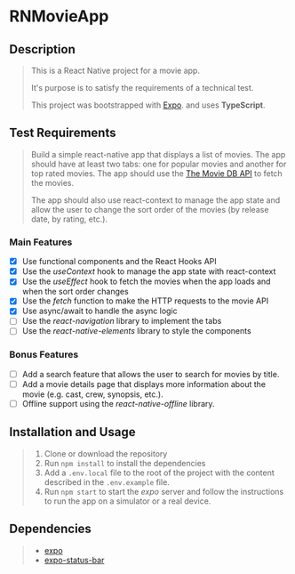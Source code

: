 # RNMovieApp

## Description

> This is a React Native project for a movie app.
>
> It's purpose is to satisfy the requirements of a technical test.
>
> This project was bootstrapped with [Expo](https://expo.io/). and uses **TypeScript**.

## Test Requirements

> Build a simple react-native app that displays a list of movies. The app should have at least two tabs: one for popular movies and another for top rated movies. The app should use the [The Movie DB API](https://developers.themoviedb.org/4/getting-started) to fetch the movies.
>
> The app should also use react-context to manage the app state and allow the user to change the sort order of the movies (by release date, by rating, etc.).

### Main Features

- [x] Use functional components and the React Hooks API
- [x] Use the *useContext* hook to manage the app state with react-context
- [x] Use the *useEffect* hook to fetch the movies when the app loads and when the sort order changes
- [x] Use the *fetch* function to make the HTTP requests to the movie API
- [x] Use async/await to handle the async logic
- [ ] Use the *react-navigation* library to implement the tabs
- [ ] Use the *react-native-elements* library to style the components

### Bonus Features

- [ ] Add a search feature that allows the user to search for movies by title.
- [ ] Add a movie details page that displays more information about the movie (e.g. cast, crew, synopsis, etc.).
- [ ] Offline support using the *react-native-offline* library.

## Installation and Usage

> 1. Clone or download the repository
> 2. Run `npm install` to install the dependencies
> 3. Add a `.env.local` file to the root of the project with the content described in the `.env.example` file.
> 4. Run `npm start` to start the *expo* server and follow the instructions to run the app on a simulator or a real device.

## Dependencies

> - [expo](https://www.npmjs.com/package/expo)
> - [expo-status-bar](https://www.npmjs.com/package/expo-status-bar)
